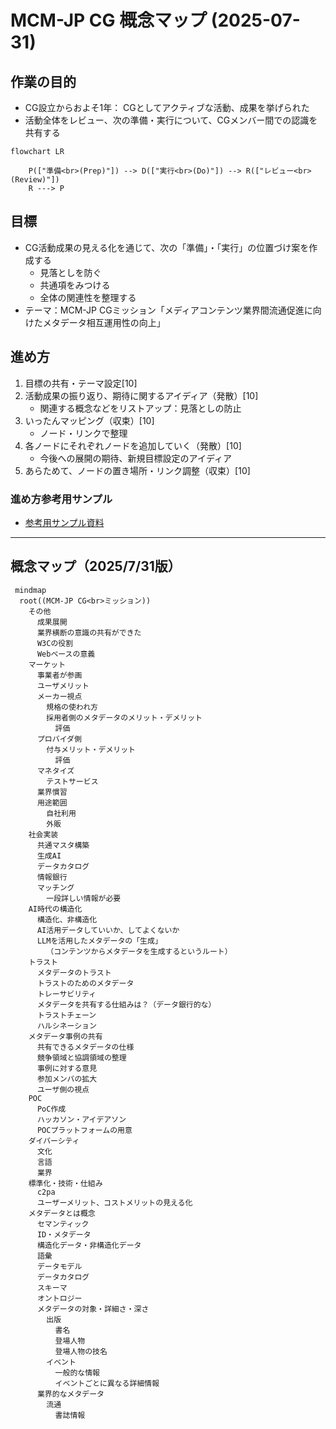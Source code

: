 # MCM-JP CG 概念マップ (2025-07-31)

## 作業の目的
- CG設立からおよそ1年： CGとしてアクティブな活動、成果を挙げられた
- 活動全体をレビュー、次の準備・実行について、CGメンバー間での認識を共有する

```mermaid
flowchart LR

    P(["準備<br>(Prep)"]) --> D(["実行<br>(Do)"]) --> R(["レビュー<br>(Review)"])
    R ---> P

```

## 目標
- CG活動成果の見える化を通じて、次の「準備」・「実行」の位置づけ案を作成する
  - 見落としを防ぐ
  - 共通項をみつける
  - 全体の関連性を整理する
- テーマ：MCM-JP CGミッション「メディアコンテンツ業界間流通促進に向けたメタデータ相互運用性の向上」

## 進め方
1. 目標の共有・テーマ設定[10]
2. 活動成果の振り返り、期待に関するアイディア（発散）[10]
   - 関連する概念などをリストアップ：見落としの防止
3. いったんマッピング（収束）[10]
   - ノード・リンクで整理
4. 各ノードにそれぞれノードを追加していく（発散）[10]
   - 今後への展開の期待、新規目標設定のアイディア
5. あらためて、ノードの置き場所・リンク調整（収束）[10]

### 進め方参考用サンプル
- [参考用サンプル資料](./map_samples.md)

---

## 概念マップ（2025/7/31版）

```mermaid
 mindmap
  root((MCM-JP CG<br>ミッション))
    その他
      成果展開
      業界横断の意識の共有ができた
      W3Cの役割
      Webベースの意義
    マーケット
      事業者が参画
      ユーザメリット
      メーカー視点
        規格の使われ方
        採用者側のメタデータのメリット・デメリット
          評価
      プロバイダ側
        付与メリット・デメリット
          評価
      マネタイズ
        テストサービス
      業界慣習
      用途範囲
        自社利用
        外販
    社会実装
      共通マスタ構築
      生成AI
      データカタログ
      情報銀行
      マッチング
        一段詳しい情報が必要
    AI時代の構造化
      構造化、非構造化
      AI活用データしていいか、してよくないか
      LLMを活用したメタデータの「生成」
        （コンテンツからメタデータを生成するというルート）
    トラスト
      メタデータのトラスト
      トラストのためのメタデータ
      トレーサビリティ
      メタデータを共有する仕組みは？（データ銀行的な）
      トラストチェーン
      ハルシネーション
    メタデータ事例の共有
      共有できるメタデータの仕様
      競争領域と協調領域の整理
      事例に対する意見
      参加メンバの拡大
      ユーザ側の視点
    POC
      PoC作成
      ハッカソン・アイデアソン
      POCプラットフォームの用意
    ダイバーシティ
      文化
      言語
      業界
    標準化・技術・仕組み
      c2pa
      ユーザーメリット、コストメリットの見える化
    メタデータとは概念
      セマンティック
      ID・メタデータ
      構造化データ・非構造化データ
      語彙
      データモデル
      データカタログ
      スキーマ
      オントロジー
      メタデータの対象・詳細さ・深さ
        出版
          書名
          登場人物
          登場人物の技名
        イベント
          一般的な情報
          イベントごとに異なる詳細情報
      業界的なメタデータ
        流通
          書誌情報
      
```
